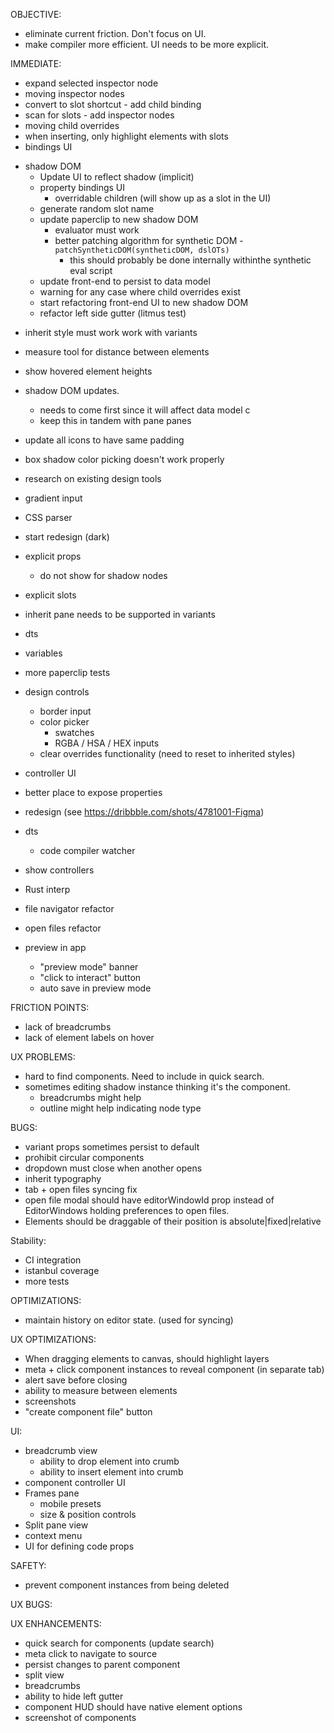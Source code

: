 OBJECTIVE:

- eliminate current friction. Don't focus on UI.
- make compiler more efficient. UI needs to be more explicit.

IMMEDIATE:

- expand selected inspector node
- moving inspector nodes
- convert to slot shortcut - add child binding
- scan for slots - add inspector nodes
- moving child overrides
- when inserting, only highlight elements with slots
- bindings UI

* shadow DOM
  - Update UI to reflect shadow (implicit)
  - property bindings UI
    - overridable children (will show up as a slot in the UI)
  - generate random slot name
  - update paperclip to new shadow DOM
    - evaluator must work
    - better patching algorithm for synthetic DOM - `patchSyntheticDOM(syntheticDOM, dslOTs)`
      - this should probably be done internally withinthe synthetic eval script
  - update front-end to persist to data model
  - warning for any case where child overrides exist
  - start refactoring front-end UI to new shadow DOM
  - refactor left side gutter (litmus test)

- inherit style must work work with variants
- measure tool for distance between elements
- show hovered element heights
- shadow DOM updates.
  - needs to come first since it will affect data model c
  - keep this in tandem with pane panes
- update all icons to have same padding
- box shadow color picking doesn't work properly
- research on existing design tools
- gradient input
- CSS parser

- start redesign (dark)

* explicit props
  - do not show for shadow nodes
* explicit slots

* inherit pane needs to be supported in variants

* dts
* variables
* more paperclip tests
* design controls
  - border input
  - color picker
    - swatches
    - RGBA / HSA / HEX inputs
  - clear overrides functionality (need to reset to inherited styles)
* controller UI
* better place to expose properties
* redesign (see https://dribbble.com/shots/4781001-Figma)
* dts
  - code compiler watcher
* show controllers
* Rust interp
* file navigator refactor
* open files refactor
* preview in app
  - "preview mode" banner
  - "click to interact" button
  - auto save in preview mode

FRICTION POINTS:

- lack of breadcrumbs
- lack of element labels on hover

UX PROBLEMS:

- hard to find components. Need to include in quick search.
- sometimes editing shadow instance thinking it's the component.
  - breadcrumbs might help
  - outline might help indicating node type

BUGS:

- variant props sometimes persist to default
- prohibit circular components
- dropdown must close when another opens
- inherit typography
- tab + open files syncing fix
- open file modal should have editorWindowId prop instead of EditorWindows holding preferences to open files.
- Elements should be draggable of their position is absolute|fixed|relative

Stability:

- CI integration
- istanbul coverage
- more tests

OPTIMIZATIONS:

- maintain history on editor state. (used for syncing)

UX OPTIMIZATIONS:

- When dragging elements to canvas, should highlight layers
- meta + click component instances to reveal component (in separate tab)
- alert save before closing
- ability to measure between elements
- screenshots
- "create component file" button

UI:

- breadcrumb view
  - ability to drop element into crumb
  - ability to insert element into crumb
- component controller UI
- Frames pane
  - mobile presets
  - size & position controls
- Split pane view
- context menu
- UI for defining code props

SAFETY:

- prevent component instances from being deleted

UX BUGS:

UX ENHANCEMENTS:

- quick search for components (update search)
- meta click to navigate to source
- persist changes to parent component
- split view
- breadcrumbs
- ability to hide left gutter
- component HUD should have native element options
- screenshot of components
